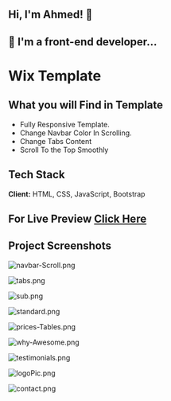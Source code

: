 
## Hi, I'm Ahmed! 👋


## 🚀 I'm a front-end developer...


#  Wix Template

## What you will Find in Template

- Fully Responsive Template.
- Change Navbar Color In Scrolling.
- Change Tabs Content
- Scroll To the Top Smoothly
## Tech Stack

**Client:** HTML, CSS, JavaScript, Bootstrap

## For Live Preview [Click Here](https://ahmed-abouelfetouh.github.io/wix-template/)
## Project Screenshots

![navbar-Scroll.png](https://i.postimg.cc/R01mMz84/navbar-Scroll.png)

![tabs.png](https://i.postimg.cc/LX0bSCHm/tabs.png)

![sub.png](https://i.postimg.cc/qvT0WRbj/sub.png)

![standard.png](https://i.postimg.cc/Gh01stCd/standard.png)

![prices-Tables.png](https://i.postimg.cc/fRwpx0gn/prices-Tables.png)

![why-Awesome.png](https://i.postimg.cc/yN0Rsksx/why-Awesome.png)

![testimonials.png](https://i.postimg.cc/HsfjndSy/testimonials.png)

![logoPic.png](https://i.postimg.cc/R0qMLYbB/logoPic.png)

![contact.png](https://i.postimg.cc/5NcSddws/contact.png)
